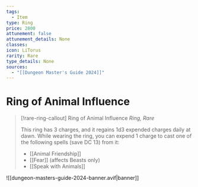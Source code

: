 ```yaml
---
tags:
  - Item
type: Ring
price: 2800
attunement: false
attunement_details: None
classes: 
icon: LiTorus
rarity: Rare
type_details: None
sources:
  - "[[Dungeon Master's Guide 2024]]"
---
```

# Ring of Animal Influence
>[!rare-ring-callout] Ring of Animal Influence
>_Ring, Rare_
>
>This ring has 3 charges, and it regains 1d3 expended charges daily at dawn. While wearing the ring, you can expend 1 charge to cast one of the following spells (save DC 13) from it:
>
>- [[Animal Friendship]]
>- [[Fear]] (affects Beasts only)
>- [[Speak with Animals]]
>


![[dungeon-masters-guide-2024-banner.avif|banner]]